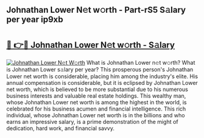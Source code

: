 ## Johnathan Lower N𝚎t w𝚘rth - Part-rS5 S𝚊lary per year ip9xb

# <h2><a href="http://gc1luc.nevu.top/?p=Johnathan+Lower">🔗 👉🔴 Johnathan Lower N𝚎t w𝚘rth - S𝚊lary</a></h2>

[![Johnathan Lower N𝚎t W𝚘rth](https://i.imgur.com/Oavwk0R.jpeg)](http://gc1luc.nevu.top/?p=Johnathan+Lower)
What is Johnathan Lower n𝚎t w𝚘rth? What is Johnathan Lower s𝚊lary per year?
This prosperous person's Johnathan Lower net worth is considerable, placing him among the industry's elite. His annual compensation is considerable, but it is eclipsed by Johnathan Lower net worth, which is believed to be more substantial due to his numerous business interests and valuable real estate holdings. This wealthy man, whose Johnathan Lower net worth is among the highest in the world, is celebrated for his business acumen and financial intelligence. This rich individual, whose Johnathan Lower net worth is in the billions and who earns an impressive salary, is a prime demonstration of the might of dedication, hard work, and financial savvy.
